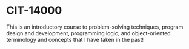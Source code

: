 # CIT-14000
This is an introductory course to problem-solving techniques, program design and development, programming logic, and object-oriented terminology and concepts that I have taken in the past!
